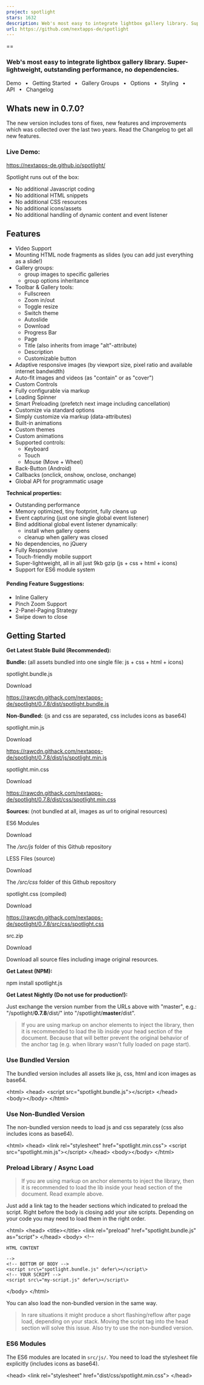 ```yaml
---
project: spotlight
stars: 1632
description: Web's most easy to integrate lightbox gallery library. Super-lightweight, outstanding performance, no dependencies.
url: https://github.com/nextapps-de/spotlight
---
```


==

### Web's most easy to integrate lightbox gallery library. Super-lightweight, outstanding performance, no dependencies.

Demo  •  Getting Started  •  Gallery Groups  •  Options  •  Styling  •  API  •  Changelog

Whats new in 0.7.0?
-------------------

The new version includes tons of fixes, new features and improvements which was collected over the last two years. Read the Changelog to get all new features.

### Live Demo:

https://nextapps-de.github.io/spotlight/

Spotlight runs out of the box:

-   No additional Javascript coding
-   No additional HTML snippets
-   No additional CSS resources
-   No additional icons/assets
-   No additional handling of dynamic content and event listener

Features
--------

-   Video Support
-   Mounting HTML node fragments as slides (you can add just everything as a slide!)
-   Gallery groups:
    -   group images to specific galleries
    -   group options inheritance
-   Toolbar & Gallery tools:
    -   Fullscreen
    -   Zoom in/out
    -   Toggle resize
    -   Switch theme
    -   Autoslide
    -   Download
    -   Progress Bar
    -   Page
    -   Title (also inherits from image "alt"-attribute)
    -   Description
    -   Customizable button
-   Adaptive responsive images (by viewport size, pixel ratio and available internet bandwidth)
-   Auto-fit images and videos (as "contain" or as "cover")
-   Custom Controls
-   Fully configurable via markup
-   Loading Spinner
-   Smart Preloading (prefetch next image including cancellation)
-   Customize via standard options
-   Simply customize via markup (data-attributes)
-   Built-in animations
-   Custom themes
-   Custom animations
-   Supported controls:
    -   Keyboard
    -   Touch
    -   Mouse (Move + Wheel)
-   Back-Button (Android)
-   Callbacks (onclick, onshow, onclose, onchange)
-   Global API for programmatic usage

**Technical properties:**

-   Outstanding performance
-   Memory optimized, tiny footprint, fully cleans up
-   Event capturing (just one single global event listener)
-   Bind additional global event listener dynamically:
    -   install when gallery opens
    -   cleanup when gallery was closed
-   No dependencies, no jQuery
-   Fully Responsive
-   Touch-friendly mobile support
-   Super-lightweight, all in all just 9kb gzip (js + css + html + icons)
-   Support for ES6 module system

#### Pending Feature Suggestions:

-   Inline Gallery
-   Pinch Zoom Support
-   2-Panel-Paging Strategy
-   Swipe down to close

Getting Started
---------------

**Get Latest Stable Build (Recommended):**

**Bundle:** (all assets bundled into one single file: js + css + html + icons)

spotlight.bundle.js

Download

https://rawcdn.githack.com/nextapps-de/spotlight/0.7.8/dist/spotlight.bundle.js

  
**Non-Bundled:** (js and css are separated, css includes icons as base64)

spotlight.min.js

Download

https://rawcdn.githack.com/nextapps-de/spotlight/0.7.8/dist/js/spotlight.min.js

spotlight.min.css

Download

https://rawcdn.githack.com/nextapps-de/spotlight/0.7.8/dist/css/spotlight.min.css

  
**Sources:** (not bundled at all, images as url to original resources)

ES6 Modules

Download

The _/src/js_ folder of this Github repository

LESS Files (source)

Download

The _/src/css_ folder of this Github repository

spotlight.css (compiled)

Download

https://rawcdn.githack.com/nextapps-de/spotlight/0.7.8/src/css/spotlight.css

src.zip

Download

Download all source files including image original resources.

**Get Latest (NPM):**

npm install spotlight.js

**Get Latest Nightly (Do not use for production!):**

Just exchange the version number from the URLs above with "master", e.g.: "/spotlight/**0.7.8**/dist/" into "/spotlight/**master**/dist".

> If you are using markup on anchor elements to inject the library, then it is recommended to load the lib inside your head section of the document. Because that will better prevent the original behavior of the anchor tag (e.g. when library wasn't fully loaded on page start).

### Use Bundled Version

The bundled version includes all assets like js, css, html and icon images as base64.

<html\>
<head\>
    <script src\="spotlight.bundle.js"\></script\>
</head\>
<body\></body\>
</html\>

### Use Non-Bundled Version

The non-bundled version needs to load js and css separately (css also includes icons as base64).

<html\>
<head\>
    <link rel\="stylesheet" href\="spotlight.min.css"\>
    <script src\="spotlight.min.js"\></script\>
</head\>
<body\></body\>
</html\>

### Preload Library / Async Load

> If you are using markup on anchor elements to inject the library, then it is recommended to load the lib inside your head section of the document. Read example above.

Just add a link tag to the header sections which indicated to preload the script. Right before the body is closing add your site scripts. Depending on your code you may need to load them in the right order.

<html\>
<head\>
    <title\></title\>
    <link rel\="preload" href\="spotlight.bundle.js" as\="script"\>
</head\>
<body\>
    <!--
    
    HTML CONTENT
    
    -->
    <!-- BOTTOM OF BODY -->
    <script src\="spotlight.bundle.js" defer\></script\>
    <!-- YOUR SCRIPT -->
    <script src\="my-script.js" defer\></script\>
</body\>
</html\>

You can also load the non-bundled version in the same way.

> In rare situations it might produce a short flashing/reflow after page load, depending on your stack. Moving the script tag into the head section will solve this issue. Also try to use the non-bundled version.

### ES6 Modules

The ES6 modules are located in `src/js/`. You need to load the stylesheet file explicitly (includes icons as base64).

<head\>
    <link rel\="stylesheet" href\="dist/css/spotlight.min.css"\>
</head\>

<script type\="module"\>
  import Spotlight from "./src/js/spotlight.js";
</script\>

You can also load modules via CDN, e.g.:

<script type\="module"\>
  import Spotlight from "https://unpkg.com/spotlight@0.7.8/src/js/spotlight.js";
</script\>

The ES6 modules are not minified. Please use your favored bundler or build tool for this purpose.

Basic Usage (Markup)
--------------------

#### Anchor + Images

The most simple way is the combination of img tags as preview images (thumbs) wrapped in an anchor element which points to the fully sized image. The advantage of this workaround is it fully falls back to a classical behavior. It is the universal markup language which all web tools already understand. Therefore, it may have some advantages for SEO also.

Just add the class _**spotlight**_ to an anchor element accordingly, e.g.:

<a class\="spotlight" href\="img1.jpg"\>
    <img src\="thumb1.jpg"\>
</a\>
<a class\="spotlight" href\="img2.jpg"\>
    <img src\="thumb2.jpg"\>
</a\>
<a class\="spotlight" href\="img3.jpg"\>
    <img src\="thumb3.jpg"\>
</a\>

This also works with dynamically loaded content. There is no need to inject listeners on new elements. Instead, Spotlight make use of global event capturing.

#### Non-Anchor Elements

Alternatively you can use non-anchor elements also:

<div class\="spotlight" data-src\="img1.jpg"\>
    <!-- image or any other elements -->
</a\>

Pretty much the same like anchors but uses _**data-src**_ instead of _**href**_.

### Gallery-Groups

Grouping galleries is useful when you have multiple images on your page which should be separated into groups, instead of adding all images to one single gallery when opened.

Give one of the outer wrapping element the class _**spotlight-group**_, e.g.:

<!-- Group 1 -->
<div class\="spotlight-group"\>
    <a class\="spotlight" href\="dog1.jpg"\>
        <img src\="dog1-thumb.jpg"\>
    </a\>
    <a class\="spotlight" href\="dog2.jpg"\>
        <img src\="dog2-thumb.jpg"\>
    </a\>
    <a class\="spotlight" href\="dog3.jpg"\>
        <img src\="dog3-thumb.jpg"\>
    </a\>
</div\>
<!-- Group 2 -->
<div class\="spotlight-group"\>
    <a class\="spotlight" href\="cat1.jpg"\>
        <img src\="cat1-thumb.jpg"\>
    </a\>
    <a class\="spotlight" href\="cat2.jpg"\>
        <img src\="cat2-thumb.jpg"\>
    </a\>
    <a class\="spotlight" href\="cat3.jpg"\>
        <img src\="cat3-thumb.jpg"\>
    </a\>
</div\>

Each of these groups now opens in its own gallery.

Gallery-Groups are also useful to declare global configuration as markup just once (group options inheritance).

Basic Usage (API)
-----------------

Also you can programmatically use Spotlight via the library API. This way does not require any dependant HTML elements (e.g. the classname "spotlight").

Define a gallery group as follows:

var gallery \= \[
    { src: "cat1.jpg" },
    { src: "cat2.jpg" },
    { src: "cat3.jpg" }
\];

Show gallery with default options:

Spotlight.show(gallery /\*, options \*/);

Options
-------

Pass options declarative via data-attributes in the HTML markup or use the Spotlight API.

> When using markup follow these style: `data-option="value"` (change _option_ and _value_ accordingly), e.g.: `<a class="spotlight" data-preload="false"></a>`.

> When using API follow thse style `{ option: value }` (change _option_ and _value_ accordingly), e.g.: `{ preload: false }`.

You can either apply the following data-attributes to the _**spotlight-group**_ wrapper element or apply them separately to each _**spotlight**_ anchor element (that also overrides inherited group definitions).

When using API the _**spotlight-group**_ is represented by the options payload, also you can assign attributes separately to each gallery entry (that also overrides inherited group definitions).

Option        

Values

Description

Default

class

string

Set a classname to this gallery instance to apply custom styles besides themes independently.

null

media

"image"  
"video"  
"node"

Sets the the type of the media which should be added to the page.

image

animation

string  
Array<string>  
"fade"  
"slide"  
"scale"  

Change animation (use built-ins or custom classname)  
**Note:** Markup as comma-separated list, e.g: `data-animation="slide,fade,scale"`.

slide, fade, scale

control

string  
Array<string>

Show/hide control elements as "whitelisted" through a comma-separated list, e.g. `data-control="autofit,page,fullscreen"`

page, zoom, autofit, fullscreen, close

page

true / false

Show/hide page in the toolbar

true

fullscreen

true / false

Show/hide fullscreen button (automatically hides when not supported by the browser)

true

zoom

true / false

Show/hide both zoom buttons in the toolbar

true

zoom-in

true / false

Show/hide zoom-in button in the toolbar

true

zoom-out

true / false

Show/hide zoom-out button in the toolbar

true

autofit

true / false

Show/hide autofit button in the toolbar

true

close

true / false

Show/hide the close icon in the toolbar

true

theme

true / false

Show/hide theme button

false

play

true / false / number

Show/hide play button. When passing a numeric value it will be used as a delay in seconds between each tick.

false

autoslide

true / false

Autoslide when opening gallery.

false

progress

true / false

Show/hide the animated autoslide progress bar

true

infinite

true / false

Restart from beginning when no slides left

false

autohide

true / false / number

Enable/disable automatically hide controls when inactive, also set cooldown time in seconds.

7

theme

string  
"white"

The classname of your custom theme. The theme "white" is a built-in theme.

null

title

string / false

Set image title or hide it  
**Note:** When using image elements, this attribute will also inherit automatically from `<img alt="...">` as well as from `<img title="...">`. To prevent this behavior you can set `data-title="false"` explicitly. This will hide the title regardless of any image alt-attributes.

null

description

string / false

Set image description or hide it

null

spinner

true / false

Enable/disable the spinner. When disabled the image will not hide until it is fully loaded, that could be useful for progressive jpeg.

true

button

str

Enable/disable a button in the footer section, also set button text.  
**Note:** When using as markup you have to provide a click target for the button or you can assign an `onclick` callback via options when used programmatically.

null

button-href

str

When using a button as markup you can provide a click target for the button, e.g. `<a button="click me" button-href="https://domain.com">`.

null

### Additional Image Options

Option        

Values

Description

Default

src-{size}

src-1200  
src-2400  
src-3800  
...

The tag/key represents the size of the image **longest** side. The content contains the path or url to the image (e.g. `data-src-800="image_800x400.jpg"`).

null

preload

true / false

Enable/disable preloading of the next image

true

fit

"contain"  
"cover"

Auto-fit the media either as "contain" or as "cover"

contain

download

true / false

Show/hide the download icon in the toolbar

false

### Additional Video Options

Most of these options for a video are inherited by the attributes of a standard video element.

Option        

Values

Description

Default

src-{format}

src-webm  
src-ogg  
src-mp4  
...

The tag/key represents the format of the video. The content contains the path or url to the video (e.g. `data-src-webm="video.webm"`).

null

fit

"contain"  
"cover"

Auto-fit the media either as "contain" or as "cover"

contain

autoplay

true  
false

Start the video immediately.

false

muted

true  
false

Start playing as muted.

false

preload

true  
false

Preload the video.

false

controls

true  
false

Show/hide the video controls.

true

inline

true  
false

Make the video player inline (equal to "playsinline").

false

poster

string

The path or URL to the preview image.

null

### API-only Options

Option        

Values

Description

Default

index

number

Sets the starting index when showing the gallery by using the Spotlight API. The index starts from 1.

1

onchange

function(index, options)

Pass a callback function which is get fired every time when a page/slide has changed. The first parameter holds the new page index, the second parameter provides the inherited option payload for this page.  
**Note:** The image may not have been fully loaded when the event is fired (preloading phase). The index starts from 1.

null

onshow  
onclose

function(index)

These callback functions are called when opening or closing the gallery (the first parameter holds the current page index).

null

onclick

function(index, options)

A callback function which is getting fired when the optional button in the footer sections was clicked. The first parameter holds the current page index, the second parameter provides the inherited option payload for this page.

null

### Example: Options & Group Inheritance (Markup)

<div class\="spotlight-group" data-title\="Group title" data-animation\="fade" data-control\="autofit,close"\>
    <a class\="spotlight" href\="cat1.jpg" data-title\="This is a title" data-theme\="white"\>
        <img src\="cat1-thumb.jpg"\>
    </a\>
    <a class\="spotlight" href\="cat2.jpg" data-description\="This is a description"\>
        <img src\="cat2-thumb.jpg"\>
    </a\>
    <a class\="spotlight" href\="cat3.jpg" data-button\="Click me" data-button-href\="javascript:alert('clicked')"\>
        <img src\="cat3-thumb.jpg" alt\="This is also a title"\>
    </a\>
    <a class\="spotlight" href\="cat4.jpg" data-title\="false" data-fit\="cover"\>
      <img src\="cat4-thumb.jpg" alt\="This title is hidden"\>
    </a\>
</div\>

**Note:** The 2nd image gets the title "Group title" from the group attributes, on the last image the title is explicitly set to be hidden.

> Control elements and animations has to be **whitelisted** as a comma-separated list when specified. Do not forget to add the "close" control, otherwise you need to provide another way to close the gallery, e.g. via the button in the footer (see the demo page bottom example).

### Example: Options & Group Inheritance (API)

Same result as above but as code:

Spotlight.show(\[{
    src: "cat1.jpg",
    title: "This is a title",
    theme: "white"
},{
    src: "cat2.jpg",
    description: "This is a description",
},{
    src: "cat3.jpg",
    button: "Click me",
    onclick: function(){ alert("clicked"); },
    title: "This is also a title"
},{
    src: "cat4.jpg",
    title: false,
    fit: "cover"
}\],{
    // Group Definitions:
    title: "Group title",
    animation: "fade",
    control: "autofit,close"
});

Adaptive Responsive Images
--------------------------

> This feature will improve overall performance of your page/application a lot, especially for mobile devices and bad internet connections.

You can declare a set of the same image in multiple dimensions and quality. Spotlight will pick the optimal version by taking into account:

1.  The browsers max resolution
2.  The device screen pixel ratio
3.  The available internet connection bandwidth

### Example: Markup

Save your images in several sizes and resolutions and assign the **longest** dimension of both sides (width, height) like this:

<a class\="spotlight" href\="cat1.jpg" 
                     data-src-800\="cat1\_800.jpg" 
                     data-src-1200\="cat1\_1200.jpg" 
                     data-src-2400\="cat1\_2400.jpg" 
                     data-src-3800\="cat1\_3800.jpg"\>
    <img src\="cat1-thumb.jpg"\>
</a\>

When clicked on it Spotlight will pick the optimum choice.

This markup completely falls back to standard browser behavior when something goes wrong, also it is SEO friendly.

### Example: API

Same result as above but as code:

Spotlight.show(\[{
    // the default "href" version as fallback isn't required here
    "src-800": "cat1\_800.jpg",
    "src-1200": "cat1\_1200.jpg",
    "src-2400": "cat1\_2400.jpg",
    "src-3800": "cat1\_3800.jpg"
}\]);

Support Video
-------------

> All data-attributes for markup a video is inherited by the attributes of a standard video element.

Considering you want to add a standard video element like this as a slide:

<video poster\="preview.jpg" muted preload controls autoplay playsinline\="false"\>
    <source src\="video.mp4" type\="video/mp4"\>
    <source src\="video.ogv" type\="video/ogg"\>
    <source src\="video.webm" type\="video/webm"\>
</video\>

### Example: Markup

You need a markup like this to represent the video from above:

<a class\="spotlight" data-media\="video"
                     data-src-webm\="video.webm"
                     data-src-ogg\="video.ogv"
                     data-src-mp4\="video.mp4"
                     data-poster\="preview.jpg"
                     data-autoplay\="true"
                     data-muted\="true"
                     data-preload\="true"
                     data-controls\="true"
                     data-inline\="false"\>
  <img src\="preview.jpg"\>
</a\>

### Example: API

Same result as above but as code:

Spotlight.show(\[{
  
  "media": "video",
  "src-webm": "video.webm",
  "src-ogg": "video.ogv",
  "src-mp4": "video.mp4",
  "poster": "preview.jpg",
  "autoplay": true,
  "muted": true,
  "preload": true,
  "controls": true,
  "inline": false
}\]);

Custom Controls
---------------

> You can add custom controls to the header toolbar by API usage only.

The basic concept is very straight forward. You just need to assign a unique classname along with an event listener. Basically you have to follow these steps.

1.  Initialize the Spotlight gallery manually **once** to make the template available for extensions:

Spotlight.init();

The gallery automatically initialize when first time open, so you can also add custom control inside the "onshow" callback.

1.  Add the custom control and pass a click handler (returns the button element):

var button \= Spotlight.addControl("my-control", function(event){
    // handle click event
    console.log("button clicked");
});

1.  Define a CSS class to style your button:

/\* your control name will be prefixed by "spl-" automatically \*/
.spl-my-control{
    background-image: url(icon.svg);
    background-size: 22px;
}

> Important: custom control classes gets always css-prefixed by "spl-" automatically to prevent classname collision!

Removing an added control:

Spotlight.removeControl("my-control");

### Advanced Example (Like Button)

Let's take a useful example of dynamically adding a "like button" in the toolbar. You can see a live demo of this example on the demo page (bottom section).

Providing a gallery as normal and add a custom attribute "like", which stores the current like state of each image.

const gallery \= \[{

    src: "image1.jpg",
    like: false
},{
    src: "image2.jpg",
    like: false,
},{
    src: "image3.jpg",
    like: false
}\];

Define a CSS class to style your button, e.g.:

/\* custom classes are always prefixed by "spl-" automatically \*/
.spl-like{
    background-image: url(heart-outline.svg);
    background-size: 22px;
}
/\* optionally, additional state to toggle the button: \*/
.spl-like.on{
    background-image: url(heart.svg);
}

> Please keep in mind, when your custom control has the name "like" the corresponding classname always gets prefixed by "spl-" and becomes "spl-like" to prevent classname collision. Do not name your control in prefixed style like "spl-like", because that will prefix this also (and becomes "spl-spl-like").

We need some variables to store some state which is used in the callback handler later:

// store the button element to apply dom changes to it
let like;
// store the current index
let slide \= 0;

Implement a click event handler of the like button, e.g.:

function handler(event){
  
    // get the current like state
    // at this point we use the stored last index from the variable "slide"
    const current\_like\_state \= !gallery\[slide\].like;
  
    // toggles the current like state
    gallery\[slide\].like \= current\_like\_state;
  
    // assign the state as class to visually represent the current like state
    this.classList.toggle("on");
  
    if(current\_like\_state){
  
      // do something if liked ...
    }
    else{
  
      // do something if unliked ...
    }
}

> The keyword `this` corresponds to the current clicked element (the like icon in this example).

Finally, create the gallery and provide some callbacks to insert the custom control dynamically:

Spotlight.show(gallery, {

    // fires when gallery opens
    onshow: function(index){

        // the method "addControl" returns the new created control element
        like \= Spotlight.addControl("like", handler);
    },
    // fires when gallery change to another page
    onchange: function(index, options){

        // store the current index for the button listener
        // the slide index start from 1 (as "page 1")
        slide \= index \- 1;

        // initially apply the stored like state when slide is openened
        // at this point we use the stored like element
        like.classList.toggle("on", gallery\[slide\].like);
    },
    // fires when gallery is requested to close
    onclose: function(index){

        // remove the custom button, so you are able
        // to open next gallery without this custom control
        Spotlight.removeControl("like");
    }
});

You did not need to remove the custom control everytime. When all your galleries have this custom control, then simply add the control after you call `Spotlight.init()` once.

Initialize the Spotlight gallery once:

Spotlight.init();

Add the custom control once:

like \= Spotlight.addControl("like", handler);

Open the gallery and just provide an "onchange" handler:

Spotlight.show(gallery, {
    onchange: function(index, options){
        slide \= index \- 1;
        like.classList.toggle("on", gallery\[slide\].like);
    }
});

That is the same custom like button from above example, just shorter but also non-dynamically added for all gallery instances.

Embedding Node Fragments
------------------------

> With node fragments you can simply add everything as a slide. This way you can create your own full customized slides with its own interactions inside them.

You can use this feature completely by markup by providing a query selector as "src" which points to a node in your document.

### Using Auto-Mount / Auto-Unmount

> This workaround is also compatible if you are using server-side rendering.

You can use a hidden backstore optionally which holds the fragments to be inserted as a slide, e.g.:

<div style\="display: none"\>
    <div id\="fragment" style\="width: 100%"\>
        <h1\>Embedded Node Fragment</h1\>
        <p\>Any HTML Content...</p\>
    </div\>
</div\>

Provide a **dom query selector** as "src" which points to a node in your document:

<a class\="spotlight" data-media\="node" data-src\="#fragment"\>
    Click here to open
</a\>

When closing the gallery or change the page to another slide, the fragment will automatically move back to its original position (the hidden backstore in this example).

### Custom Slides (API)

You can add nodes as slide which are not part of the document via the API (e.g. fragments, templates, offscreen nodes). Also, you can create an iframe to load extern contents.

#### Example: Youtube Video

You can create your own fragments/templates and add the root node directly as "src":

Spotlight.show(\[{
    media: "node",
    src: (function(){
        const iframe \= document.createElement("iframe");
        iframe.src \= "https://www.youtube.com/embed/tgbNymZ7vqY";
        return iframe;
    }())
}\]);

#### Example: Templating Engine

Or use your preferred templating engine and add the root node as "src":

Mikado(template).mount(root).render(data);

Spotlight.show(\[{
    media: "node",
    src: root
}\]);

Spotlight API
-------------

Define a gallery group as follows:

var gallery \= \[{
    title: "Image 1",
    description: "This is a description.",
    src: "gallery/london-1758181.jpg"
},{
    title: "Image 2",
    description: "This is a description.",
    src: "gallery/sea-1975403.jpg"
},{
    title: "Image 3",
    description: "This is a description.",
    src: "gallery/newport-beach-2089906.jpg"
}\];

Show gallery with default options:

Spotlight.show(gallery);

Show gallery with custom options:

Spotlight.show(gallery, {
    index: 2,
    theme: "white",
    autohide: false,
    control: \["autofit", "zoom", "close"\]
});

Close gallery:

Spotlight.close();

Next slide:

Spotlight.next();

Previous slide:

Spotlight.prev();

Goto slide:

Spotlight.goto(3);

Zoom to:

Spotlight.zoom(1.5);

Toggle theme:

Spotlight.theme();

Set theme:

Spotlight.theme("white");

Spotlight.theme("dark");

Toggle fullscreen:

Spotlight.fullscreen();

Set fullscreen:

Spotlight.fullscreen(true);

Spotlight.fullscreen(false);

Toggle autofit:

Spotlight.autofit();

Set autofit:

Spotlight.autofit(true);

Spotlight.autofit(false);

Toggle menu:

Spotlight.menu();

Set menu:

Spotlight.menu(true);

Spotlight.menu(false);

Download current image:

Spotlight.download();

#### Example ES6:

import Spotlight from "./spotlight.js";

Spotlight.show(
    \[ /\* Gallery \*/ \], 
    { /\* Options \*/ }
);

You can also import any of the Spotlight methods just as you need:

import { show, close, goto } from "./spotlight.js";

show(\[/\* Gallery \*/\], {/\* Options \*/});
// ....
goto(5);
// ....
close();

> Modern build tools will apply dead code elimination when just importing methods your application needs.

Custom Styling
--------------

To add custom styling just override CSS classes accordingly:

#spotlight { /\* main font styles, background \*/ }
.spl-page { /\* current page (toolbar) \*/ }
.spl-fullscreen { /\* button fullscreen (toolbar) \*/ }
.spl-autofit { /\* button autofit (toolbar) \*/ }
.spl-zoom-out { /\* button zoom out (toolbar) \*/ }
.spl-zoom-in { /\* button zoom in (toolbar) \*/ }
.spl-theme { /\* button theme (toolbar) \*/ }
.spl-play { /\* button autoplay (toolbar) \*/ }
.spl-download { /\* button download (toolbar) \*/ }
.spl-close { /\* button close (toolbar) \*/ }
.spl-prev { /\* button page prev \*/ }
.spl-next { /\* button page next \*/ }
.spl-spinner { /\* preloading spinner \*/ }
.spl-spinner.spin { /\* show spinner \*/ }
.spl-spinner.error { /\* show loading error \*/ }
.spl-title { /\* image title \*/ }
.spl-description { /\* image description \*/ }
.spl-button { /\* button footer \*/ }
.spl-header { /\* the header wrapping element \*/ }
.spl-footer { /\* the footer wrapping element \*/ }

Themes
------

**Customize builtin themes**

Use the same classes as above:

#spotlight.white .spl-title{
    /\* image title in white theme \*/
}

#spotlight{
    /\* main background in dark theme \*/
}

**Create New Themes**

Define styles, e.g. for the custom theme name "my-theme":

.my-theme .spl-title{
    /\* image title in custom theme \*/
}
.my-theme{
    /\* main background in custom theme \*/
}

Apply custom theme via markdown:

<a class\="spotlight" href\="cat.jpg" data-theme\="my-theme"\>
    <img src\="cat\_thumb.jpg"\>
</a\>

Or apply custom theme via API:

Spotlight.show(\[ /\* Gallery \*/ \],{
    theme: "my-theme"
});

You could also set themes per image separately:

Spotlight.show(\[
    { src: "cat1.jpg" }, // default theme
    { src: "cat2.jpg", theme: "my-theme" },
    { src: "cat3.jpg", theme: "white" }
\]);

#### CSS Class

If you like to apply styles independently besides themes you can simply do that by adding a class during initialization:

Spotlight.show(\[
    { src: "cat1.jpg" }, // default theme
    { src: "cat2.jpg", theme: "my-theme" },
    { src: "cat3.jpg", theme: "white" }
\],{
    class: "custom"
});

In your stylesheet you can apply you custom styles, .e.g.:

#spotlight.custom .spl-title{
    font-size: 15px;
}

Custom Animations
-----------------

> Important: The style class for a custom animation describes the **hidden state** of an image.

You can define your own custom animation by:

**1.** Define the styles in default state (when image is shown), e.g.:

.spl-pane \> \*{
    filter: grayscale(0);
    transition: filter 1s ease-out,
                opacity 0.5s ease-out;
}

**2.** Define styles for the **hidden state** of the transition by adding a custom classname:

.spl-pane .my-animation{
    filter: grayscale(1);
    opacity: 0;
}

Apply custom animation via markdown:

<a class\="spotlight" href\="cat.jpg" data-animation\="my-animation"\>
    <img src\="cat\_thumb.jpg"\>
</a\>

Or apply custom animation via API:

Spotlight.show(\[ /\* Gallery \*/ \],{
    animation: "my-animation"
});

You could also set animations per image separately:

Spotlight.show(\[
    { src: "cat1.jpg" }, // default animation
    { src: "cat2.jpg", animation: "my-animation" },
    { src: "cat3.jpg", animation: "slide,fade" }
\]);

#### Use different animations for galleries

The example above will apply the animation to all instances of your gallery. When you want to add specific animation to each gallery you need to add a `class` in your options:

Spotlight.show(\[
    { src: "cat1.jpg" },
    { src: "cat2.jpg" },
    { src: "cat3.jpg" }
\],{
  animation: "my-animation",
  class: "custom"
});

Then, add your classname (context selector) to your CSS for the _**visible**_ state of the animation:

.custom .spl-pane \> \*{
    filter: grayscale(0);
    transition: filter 1s ease-out,
                opacity 0.5s ease-out;
}

Now you can assign different animations to each gallery.

Custom Builds
-------------

Go to the root directory of Spotlight and run:

npm install

Perform a build:

npm run build

The final build is located in the `dist/` folder.

* * *

Copyright 2019-2021 Nextapps GmbH  
Released under the Apache 2.0 License
